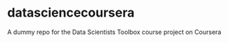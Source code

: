 datasciencecoursera
===================

A dummy repo for the Data Scientists Toolbox course project on Coursera 
